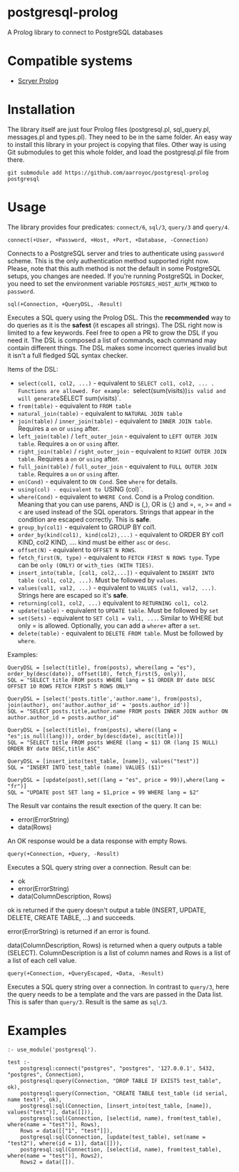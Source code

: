 # postgresql-prolog
A Prolog library to connect to PostgreSQL databases

# Compatible systems

* [Scryer Prolog](https://github.com/mthom/scryer-prolog)

# Installation

The library itself are just four Prolog files (postgresql.pl, sql_query.pl, messages.pl and types.pl). They need to be in the same folder. An easy way to install this library in your project is copying that files. Other way is using Git submodules to get this whole folder, and load the postgresql.pl file from there.

```
git submodule add https://github.com/aarroyoc/postgresql-prolog postgresql
```

# Usage

The library provides four predicates: `connect/6`, `sql/3`, `query/3` and `query/4`.

```
connect(+User, +Password, +Host, +Port, +Database, -Connection)
```
Connects to a PostgreSQL server and tries to authenticate using `password` scheme. This is the only authentication method supported right now. Please, note that this auth method is not the default in some PostgreSQL setups, you changes are needed. If you're running PostgreSQL in Docker, you need to set the environment variable `POSTGRES_HOST_AUTH_METHOD` to `password`.

```
sql(+Connection, +QueryDSL, -Result)
```
Executes a SQL query using the Prolog DSL. This the **recommended** way to do queries as it is the **safest** (it escapes all strings). The DSL right now is limited to a few keywords. Feel free to open a PR to grow the DSL if you need it. The DSL is composed a list of commands, each command may contain different things. The DSL makes some incorrect queries invalid but it isn't a full fledged SQL syntax checker.

Items of the DSL:

* `select(col1, col2, ...)` - equivalent to `SELECT col1, col2, ... . Functions are allowed. For example: `select(sum(visits))` is valid and will generate `SELECT sum(visits)`.
* `from(table)` - equivalent to `FROM table`
* `natural_join(table)` - equivalent to `NATURAL JOIN table`
* `join(table)` / `inner_join(table)` - equivalent to `INNER JOIN table`. Requires a `on` or `using` after.
* `left_join(table)` / `left_outer_join` - equivalent to `LEFT OUTER JOIN table`. Requires a `on` or `using` after.
* `right_join(table)` / `right_outer_join` - equivalent to `RIGHT OUTER JOIN table`. Requires a `on` or `using` after.
* `full_join(table)` / `full_outer_join` - equivalent to `FULL OUTER JOIN table`. Requires a `on` or `using` after.
* `on(Cond)` - equivalent to `ON Cond`. See `where` for details.
* `using(col) - equivalent to `USING (col)`.
* `where(Cond)` - equivalent to `WHERE Cond`. Cond is a Prolog condition. Meaning that you can use parens, AND is (,), OR is (;) and =, \=, >= and =< are used instead of the SQL operators. Strings that appear in the condition are escaped correctly. This is **safe**.
* `group_by(col1)` - equivalent to GROUP BY col1.
* `order_by(kind(col1), kind(col2),...)` - equivalent to ORDER BY col1 KIND, col2 KIND, .... kind must be either `asc` or `desc`.
* `offset(N)` - equivalent to `OFFSET N ROWS`.
* `fetch_first(N, type)` - equivalent to `FETCH FIRST N ROWS type`. Type can be `only (ONLY)` or `with_ties (WITH TIES)`.
* `insert_into(table, [col1, col2,...])` - equivalent to `INSERT INTO table (col1, col2, ...)`. Must be followed by `values`.
* `values(val1, val2, ...)` - equivalent to `VALUES (val1, val2, ...)`. Strings here are escaped so it's **safe**.
* `returning(col1, col2, ...)` equivalent to `RETURNING col1, col2`.
* `update(table)` - equivalent to `UPDATE table`. Must be followed by `set`
* `set(Sets)` - equivalent to `SET Col1 = Val1, ...`. Similar to WHERE but only = is allowed. Optionally, you can add a `where+` after a `set`.
* `delete(table)` - equivalent to `DELETE FROM table`. Must be followed by `where`.

Examples:

```
QueryDSL = [select(title), from(posts), where(lang = "es"), order_by(desc(date)), offset(10), fetch_first(5, only)],
SQL = "SELECT title FROM posts WHERE lang = $1 ORDER BY date DESC OFFSET 10 ROWS FETCH FIRST 5 ROWS ONLY"

QueryDSL = [select('posts.title','author.name'), from(posts), join(author), on('author.author_id' = 'posts.author_id')]
SQL = "SELECT posts.title,author.name FROM posts INNER JOIN author ON author.author_id = posts.author_id"

QueryDSL = [select(title), from(posts), where((lang = "es";is_null(lang))), order_by(desc(date), asc(title))]
SQL = "SELECT title FROM posts WHERE (lang = $1) OR (lang IS NULL) ORDER BY date DESC,title ASC"

QueryDSL = [insert_into(test_table, [name]), values("test")]
SQL = "INSERT INTO test_table (name) VALUES ($1)"

QueryDSL = [update(post),set((lang = "es", price = 99)),where(lang = "fr")]
SQL = "UPDATE post SET lang = $1,price = 99 WHERE lang = $2"

```

The Result var contains the result exection of the query. It can be:

- error(ErrorString)
- data(Rows)

An OK response would be a data response with empty Rows. 


```
query(+Connection, +Query, -Result)
```
Executes a SQL query string over a connection. Result can be:

- ok
- error(ErrorString)
- data(ColumnDescription, Rows) 

ok is returned if the query doesn't output a table (INSERT, UPDATE, DELETE, CREATE TABLE, ...) and succeeds.

error(ErrorString) is returned if an error is found.

data(ColumnDescription, Rows) is returned when a query outputs a table (SELECT). ColumnDescription is a list of column names and Rows is a list of a list of each cell value.

```
query(+Connection, +QueryEscaped, +Data, -Result)
```

Executes a SQL query string over a connection. In contrast to `query/3`, here the query needs to be a template and the vars are passed in the Data list. This is safer than `query/3`. Result is the same as `sql/3`.


# Examples

```
:- use_module('postgresql').

test :-
    postgresql:connect("postgres", "postgres", '127.0.0.1', 5432, "postgres", Connection),
    postgresql:query(Connection, "DROP TABLE IF EXISTS test_table", ok),
    postgresql:query(Connection, "CREATE TABLE test_table (id serial, name text)", ok),
    postgresql:sql(Connection, [insert_into(test_table, [name]), values("test")], data([])),
    postgresql:sql(Connection, [select(id, name), from(test_table), where(name = "test")], Rows),
    Rows = data([["1", "test"]]),
    postgresql:sql(Connection, [update(test_table), set(name = "test2"), where(id = 1)], data([])),
    postgresql:sql(Connection, [select(id, name), from(test_table), where(name = "test")], Rows2),
    Rows2 = data([]).
```
